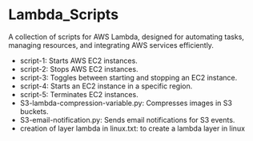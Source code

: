 # Lambda_Scripts
A collection of scripts for AWS Lambda, designed for automating tasks, managing resources, and integrating AWS services efficiently.

- script-1: Starts AWS EC2 instances.
- script-2: Stops AWS EC2 instances.
- script-3: Toggles between starting and stopping an EC2 instance.
- script-4: Starts an EC2 instance in a specific region.
- script-5: Terminates EC2 instances.
- S3-lambda-compression-variable.py: Compresses images in S3 buckets.
- S3-email-notification.py: Sends email notifications for S3 events.
- creation of layer lambda in linux.txt: to create a lambda layer in linux 
